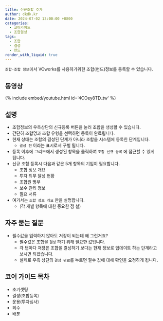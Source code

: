 ```yaml
---
title: 신규조합 추가
author: dkdk.kr
date: 2024-07-02 13:00:00 +0800
categories:
  - 코어가이드
  - 조합결성
tags:
  - 조합
  - 결성
  - 펀드
render_with_liquid: true
---
```

`조합-조합 정보`에서 VCworks를 사용하기위한 조합(펀드)정보를 등록할 수 있습니다.

## 동영상

{% include embed/youtube.html id='4COey8TD_tw' %}

## 설명

- 조합정보의 우측상단의 신규등록 버튼을 눌러 조합을 생성할 수 있습니다.
- 간단히 조합명과 조합 유형을 선택하면 등록이 완료됩니다.
- 현재 상태는 조합의 결성된 단계가 아니라 조합을 시스템에 등록한 단계입니다.
	- `결성 전` 이라는 표시로서 구별 됩니다.
- 등록 이후에 그리드에서 생성된 항목을 클릭하여 `조합 신규 등록` 에 접근할 수 있게 됩니다.
- 신규 조합 등록시 다음과 같은 5개 항목의 기입이 필요합니다.
	- 조합 정보 개요
	- 투자 의무 달성 현황
	- 조합원 명부
	- 보수 관리 정보
	- 필요 서류
- 여기서는 `조합 정보 개요` 만을 설명합니다.
	- (각 개별 항목에 대한 중요한 점 설)
	
## 자주 묻는 질문

- 필수값을 입력하지 않아도 저장이 되는데 왜 그런거죠?
	- 필수값은 조합을 `결성` 하기 위해 필요한 값입니다. 
	- 각 탭마다 저장은 조합을 결성하기 보다는 현재 정보로 업데이트 하는 단계라고 보시면 되겠습니다.
	- 실제로 우측 상단의 `결성 완료`를 누르면 필수 값에 대해 확인을 요청하게 됩니다.
## 코어 가이드 목차

- 초기셋팅
- 결성(조합등록)
- 운용(투자심사)
- 회수
- 배분
